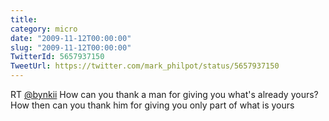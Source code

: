 ```yaml
---
title: 
category: micro
date: "2009-11-12T00:00:00"
slug: "2009-11-12T00:00:00"
TwitterId: 5657937150
TweetUrl: https://twitter.com/mark_philpot/status/5657937150
---
```


RT [@bynkii](https://twitter.com/bynkii) How can you thank a man for giving you
what's already yours? How then can you thank him for giving you only part of
what is yours
